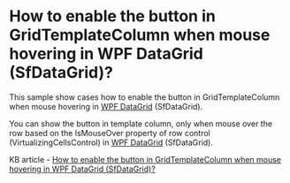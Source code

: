 # How to enable the button in GridTemplateColumn when mouse hovering in WPF DataGrid (SfDataGrid)?

This sample show cases how to enable the button in GridTemplateColumn when mouse hovering in [WPF DataGrid](https://www.syncfusion.com/wpf-controls/datagrid) (SfDataGrid).

You can show the button in template column, only when mouse over the row based on the IsMouseOver property of row control (VirtualizingCellsControl) in [WPF DataGrid](https://www.syncfusion.com/wpf-controls/datagrid) (SfDataGrid).

KB article - [How to enable the button in GridTemplateColumn when mouse hovering in WPF DataGrid (SfDataGrid)?](https://www.syncfusion.com/kb/7192/how-to-enable-the-button-in-gridtemplatecolumn-when-mouse-hovering-in-wpf-datagrid)
